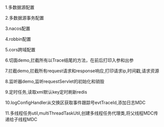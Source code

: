 1.多数据源配置

2.多数据源事务配置

3.nacos配置

4.robbin配置

5.cors跨域配置

6.切面demo,拦截所有以Trace结尾的方法，在前后打印入参和出参

7.拦截demo,拦截所有request请求和response响应,打印请求ip,时间戳,请求资源

8.监听器demo,监听requestServlet的初始化和销毁

9.定时任务,读取xml默认key定时刷新redis

10.logConfigHandler从交换区获取事件跟踪号evtTraceId,添加日志MDC

11.多线程任务util,multiThreadTaskUtil,创建多线程任务代理类,将父线程MDC传递给子线程MDC

